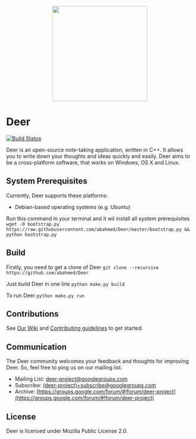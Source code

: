 <p align="center"><img src="https://raw.githubusercontent.com/abahmed/Deer/master/resources/icons/Deer.png" width="256" height="256"/></p>

# Deer

[![Build Status](https://travis-ci.org/abahmed/Deer.svg?branch=master)](https://travis-ci.org/abahmed/Deer)

Deer is an open-source note-taking application, written in C++.
It allows you to write down your thoughts and ideas quickly and easily.
Deer aims to be a cross-platform software, that works on Windows, OS X and Linux.


## System Prerequisites

Currently, Deer supports these platforms:
+ Debian-based operating systems (e.g. Ubuntu)

Run this command in your terminal and it wil install all system prerequisites
`wget -O bootstrap.py https://raw.githubusercontent.com/abahmed/Deer/master/bootstrap.py && python bootstrap.py`

## Build

Firstly, you need to get a clone of Deer
`git clone --recursive https://github.com/abahmed/Deer`

Just build Deer in one line
`python make.py build`

To run Deer
`python make.py run`

## Contributions

See [Our Wiki](https://github.com/abahmed/Deer/wiki) and
[Contributing guidelines](https://github.com/abahmed/Deer/blob/master/CONTRIBUTING.md) to get started.

## Communication

The Deer community welcomes your feedback and thoughts for improving Deer. So, feel free to ping us on our mailing list.
+ Mailing List: [deer-project@googlegroups.com](deer-project@googlegroups.com)
+ Subscribe:  [(deer-project)+subscribe@googlegroups.com]((deer-project)+subscribe@googlegroups.com)
+ Archive:  [https://groups.google.com/forum/#!forum/deer-project](https://groups.google.com/forum/#!forum/deer-project)

## License

Deer is licensed under Mozilla Public License 2.0.

